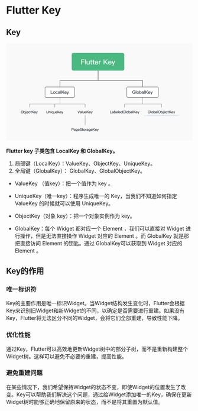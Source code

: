 # Flutter Key

## Key

![image-20240724163838499](https://raw.githubusercontent.com/zpfate/ImageService/master/uPic/1721810323781)

**Flutter key 子类包含 LocalKey 和 GlobalKey。**

1. 局部键（LocalKey）：ValueKey、ObjectKey、UniqueKey。
2. 全局键（GlobalKey）： GlobalKey、GlobalObjectKey。

* ValueKey （值key）：把一个值作为 key 。

* UniqueKey（唯一key）：程序生成唯一的 Key，当我们不知道如何指定 ValueKey 的时候就可以使用 UniqueKey。
* ObjectKey（对象 key）：把一个对象实例作为 key。
* GlobalKey：每个 Widget 都对应一个 Element ，我们可以直接对 Widget 进行操作，但是无法直接操作 Widget 对应的 Element 。而 GlobalKey 就是那把直接访问 Element 的钥匙。通过 GlobalKey可以获取到 Widget 对应的 Element 。

## Key的作用

### 唯一标识符
Key的主要作用是唯一标识Widget。当Widget结构发生变化时，Flutter会根据Key来识别旧Widget和新Widget的不同，以确定是否需要进行重建。如果没有Key，Flutter将无法区分不同的Widget，会将它们全部重建，导致性能下降。

### 优化性能
通过Key，Flutter可以高效地更新Widget树中的部分子树，而不是重新构建整个Widget树。这样可以避免不必要的重建，提高性能。

### 避免重建问题
在某些情况下，我们希望保持Widget的状态不变，即使Widget的位置发生了改变。Key可以帮助我们解决这个问题，通过给Widget添加唯一的Key，确保在更新Widget树时能够正确地保留原来的状态，而不是将其重置为默认值。
